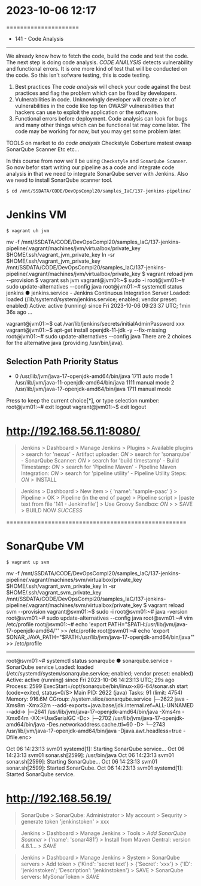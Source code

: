 # 2023-10-06    12:17
=====================

* 141 - Code Analysis
---------------------
We already know how to fetch the code, build the code and test the code.
The next step is doing code analysis.
*CODE ANALYSIS* detects vulnerability and functional errors. It is one more kind of test that will be conducted on the code. So this isn't sofware testing, this is code testing.

1. Best practices
    The *code analysis* will check your code against the best practices and flag the problem which can be fixed by developers.
2. Vulnerabilities in code.
    Unknowingly developer will create a lot of vulnerabilities in the code like top ten OWASP vulnerabilities that hackers can use to exploit the application or the software.
3. Functional errors before deployment.
    Code analysis can look for bugs and many other things which can be functional tat may come later. The code may be working for now, but you may get some problem later.

TOOLS on market to do *code analysis*
Checkstyle      Coberture           mstest
owasp           SonarQube Scanner   Etc etc...

In this course from now we'll be using `Checkstyle` and `SonarQube Scanner`.
So now befor start writing our pipeline as a code and integrate code analysis in that we need to integrate SonarQube server with Jenkins. Also we need to install SonarQube scanner tool.


    $ cd /mnt/SSDATA/CODE/DevOpsCompl20/samples_IaC/137-jenkins-pipeline/
# Jenkins VM
    $ vagrant uh jvm
mv -f /mnt/SSDATA/CODE/DevOpsCompl20/samples_IaC/137-jenkins-pipeline/.vagrant/machines/jvm/virtualbox/private_key $HOME/.ssh/vagrant_jvm_private_key
ln -sr $HOME/.ssh/vagrant_jvm_private_key /mnt/SSDATA/CODE/DevOpsCompl20/samples_IaC/137-jenkins-pipeline/.vagrant/machines/jvm/virtualbox/private_key
    $ vagrant reload jvm --provision
    $ vagrant ssh jvm
vagrant@jvm01:~$ sudo -i
root@jvm01:~# sudo update-alternatives --config java
root@jvm01:~# systemctl status jenkins
● jenkins.service - Jenkins Continuous Integration Server
     Loaded: loaded (/lib/systemd/system/jenkins.service; enabled; vendor preset: enabled)
     Active: active (running) since Fri 2023-10-06 09:23:37 UTC; 1min 36s ago
...

vagrant@jvm01:~$ cat /var/lib/jenkins/secrets/initialAdminPassword
        xxx
vagrant@jvm01:~$ apt-get install openjdk-11-jdk -y --fix-missing
root@jvm01:~# sudo update-alternatives --config java
There are 2 choices for the alternative java (providing /usr/bin/java).

  Selection    Path                                         Priority   Status
------------------------------------------------------------
* 0            /usr/lib/jvm/java-17-openjdk-amd64/bin/java   1711      auto mode
  1            /usr/lib/jvm/java-11-openjdk-amd64/bin/java   1111      manual mode
  2            /usr/lib/jvm/java-17-openjdk-amd64/bin/java   1711      manual mode

Press <enter> to keep the current choice[*], or type selection number: 
root@jvm01:~# exit
logout
vagrant@jvm01:~$ exit
logout

# http://192.168.56.11:8080/

> Jenkins > Dashboard > Manage Jenkins > Plugins > Available plugins >
    search for 'nexus' - Artifact uploader: *ON* >
    search for 'sonarqube' - SonarQube Scanner: *ON* > 
    search for 'build timestamp' - Build Timestamp: *ON* >
    search for 'Pipeline Maven' - Pipeline Maven Integration: *ON* >
    search for 'pipeline utility' - Pipeline Utility Steps: *ON* >
    INSTALL
    
> Jenkins > Dashboard > New item > { 'name': 'sample-paac' } >
    Pipeline > OK > Pipeline (in the end of page) > Pipeline script >
    [paste text from file '141 - Jenkinsfile'] > Use Groovy Sandbox: *ON* >
    > SAVE > BUILD NOW
    *SUCCESS*


====================================================
# SonarQube VM
    $ vagrant up svm
mv -f /mnt/SSDATA/CODE/DevOpsCompl20/samples_IaC/137-jenkins-pipeline/.vagrant/machines/svm/virtualbox/private_key $HOME/.ssh/vagrant_svm_private_key
ln -sr $HOME/.ssh/vagrant_svm_private_key /mnt/SSDATA/CODE/DevOpsCompl20/samples_IaC/137-jenkins-pipeline/.vagrant/machines/svm/virtualbox/private_key
    $ vagrant reload svm --provision
vagrant@svm01:~$ sudo -i
root@svm01:~# java -version
root@svm01:~# sudo update-alternatives --config java
root@svm01:~# vim /etc/profile
root@svm01:~# echo 'export PATH="$PATH:/usr/lib/jvm/java-17-openjdk-amd64/"' >> /etc/profile
root@svm01:~# echo 'export SONAR_JAVA_PATH="$PATH:/usr/lib/jvm/java-17-openjdk-amd64/bin/java"' >> /etc/profile

----------------
root@svm01:~# systemctl status sonarqube
● sonarqube.service - SonarQube service
     Loaded: loaded (/etc/systemd/system/sonarqube.service; enabled; vendor preset: enabled)
     Active: active (running) since Fri 2023-10-06 14:23:13 UTC; 29s ago
    Process: 2599 ExecStart=/opt/sonarqube/bin/linux-x86-64/sonar.sh start (code=exited, status=0/S>
   Main PID: 2622 (java)
      Tasks: 91 (limit: 4754)
     Memory: 916.6M
     CGroup: /system.slice/sonarqube.service
             ├─2622 java -Xms8m -Xmx32m --add-exports=java.base/jdk.internal.ref=ALL-UNNAMED --add->
             ├─2641 /usr/lib/jvm/java-17-openjdk-amd64/bin/java -Xms4m -Xmx64m -XX:+UseSerialGC -Dc>
             ├─2702 /usr/lib/jvm/java-17-openjdk-amd64/bin/java -Des.networkaddress.cache.ttl=60 -D>
             └─2743 /usr/lib/jvm/java-17-openjdk-amd64/bin/java -Djava.awt.headless=true -Dfile.enc>

Oct 06 14:23:13 svm01 systemd[1]: Starting SonarQube service...
Oct 06 14:23:13 svm01 sonar.sh[2599]: /usr/bin/java
Oct 06 14:23:13 svm01 sonar.sh[2599]: Starting SonarQube...
Oct 06 14:23:13 svm01 sonar.sh[2599]: Started SonarQube.
Oct 06 14:23:13 svm01 systemd[1]: Started SonarQube service.

# http://192.168.56.19/
> SonarQube > SonarQube: Administrator > My account >
    Sequrity > generate token 'jenkinstoken' >
    xxx
    
> Jenkins > Dashboard > Manage Jenkins > Tools > *Add SonarQube Scanner* >
    {'name': 'sonar481'} > Install from Maven Central: version 4.8.1... >
    *SAVE*
    
> Jenkins > Dashboard > Manage Jenkins > System > SonarQube servers >
    Add token > {'Kind': 'secret text'} >
    {'Secret': 'xxx'} >
    {'ID': 'jenkinstoken'; 'Description': 'jenkinstoken'} > SAVE >
    SonarQube servers: MySonarToken > *SAVE*
